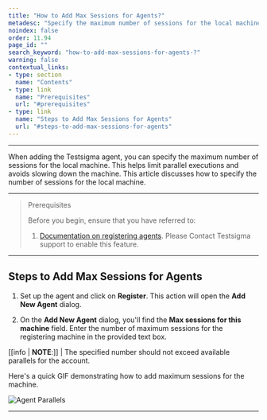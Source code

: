```yaml
---
title: "How to Add Max Sessions for Agents?"
metadesc: "Specify the maximum number of sessions for the local machine while setting up the local agent. This helps limit parallel executions & avoids slowing down of machine"
noindex: false
order: 11.94
page_id: ""
search_keyword: "how-to-add-max-sessions-for-agents-?"
warning: false
contextual_links:
- type: section
  name: "Contents"
- type: link
  name: "Prerequisites"
  url: "#prerequisites"
- type: link
  name: "Steps to Add Max Sessions for Agents"
  url: "#steps-to-add-max-sessions-for-agents"
---
```


---

When adding the Testsigma agent, you can specify the maximum number of sessions for the local machine. This helps limit parallel executions and avoids slowing down the machine. This article discusses how to specify the number of sessions for the local machine.

---

> <p id="prerequisites">Prerequisites</p>
> 
> Before you begin, ensure that you have referred to:
> 1. [Documentation on registering agents](https://testsigma.com/docs/agent/setup-on-windows-mac-linux/#register-the-testsigma-agent). Please Contact Testsigma support to  enable this feature. 

---

## **Steps to Add Max Sessions for Agents**

1. Set up the agent and click on **Register**. This action will open the **Add New Agent** dialog.

2. On the **Add New Agent** dialog, you'll find the **Max sessions for this machine** field. Enter the number of maximum sessions for the registering machine in the provided text box.

[[info | **NOTE**:]]
| The specified number should not exceed available parallels for the account.

Here's a quick GIF demonstrating how to add maximum sessions for the machine.

![Agent Parallels](https://s3.amazonaws.com/static-docs.testsigma.com/new_images/projects/applications/AgentParallels.gif)

---